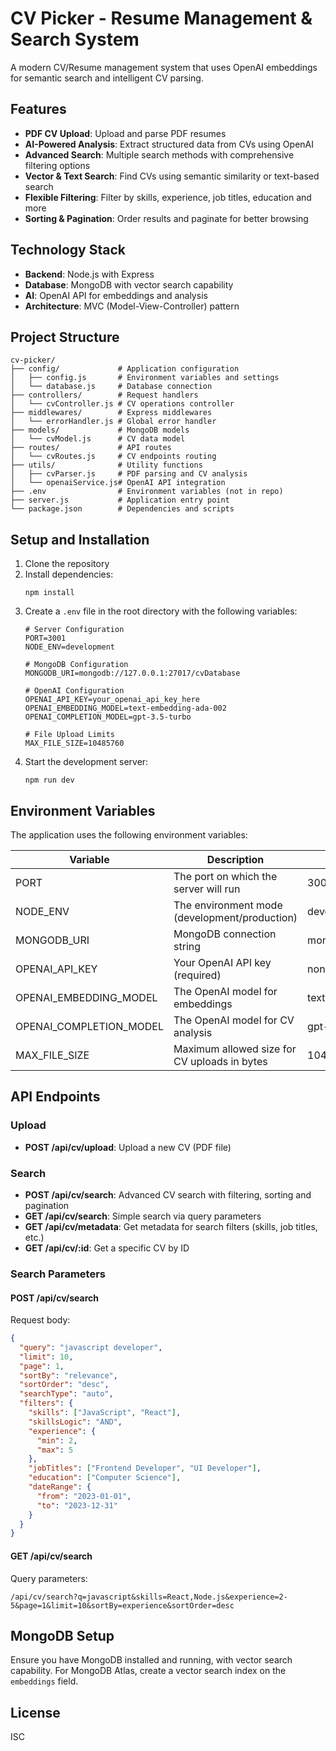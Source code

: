# CV Picker - Resume Management & Search System

A modern CV/Resume management system that uses OpenAI embeddings for semantic search and intelligent CV parsing.

## Features

- **PDF CV Upload**: Upload and parse PDF resumes
- **AI-Powered Analysis**: Extract structured data from CVs using OpenAI
- **Advanced Search**: Multiple search methods with comprehensive filtering options
- **Vector & Text Search**: Find CVs using semantic similarity or text-based search
- **Flexible Filtering**: Filter by skills, experience, job titles, education and more
- **Sorting & Pagination**: Order results and paginate for better browsing

## Technology Stack

- **Backend**: Node.js with Express
- **Database**: MongoDB with vector search capability
- **AI**: OpenAI API for embeddings and analysis
- **Architecture**: MVC (Model-View-Controller) pattern

## Project Structure

```
cv-picker/
├── config/             # Application configuration
│   ├── config.js       # Environment variables and settings
│   └── database.js     # Database connection
├── controllers/        # Request handlers
│   └── cvController.js # CV operations controller
├── middlewares/        # Express middlewares
│   └── errorHandler.js # Global error handler
├── models/             # MongoDB models
│   └── cvModel.js      # CV data model
├── routes/             # API routes
│   └── cvRoutes.js     # CV endpoints routing
├── utils/              # Utility functions
│   ├── cvParser.js     # PDF parsing and CV analysis
│   └── openaiService.js# OpenAI API integration
├── .env                # Environment variables (not in repo)
├── server.js           # Application entry point
└── package.json        # Dependencies and scripts
```

## Setup and Installation

1. Clone the repository
2. Install dependencies:
   ```
   npm install
   ```
3. Create a `.env` file in the root directory with the following variables:
   ```
   # Server Configuration
   PORT=3001
   NODE_ENV=development
   
   # MongoDB Configuration
   MONGODB_URI=mongodb://127.0.0.1:27017/cvDatabase
   
   # OpenAI Configuration
   OPENAI_API_KEY=your_openai_api_key_here
   OPENAI_EMBEDDING_MODEL=text-embedding-ada-002
   OPENAI_COMPLETION_MODEL=gpt-3.5-turbo
   
   # File Upload Limits
   MAX_FILE_SIZE=10485760
   ```
4. Start the development server:
   ```
   npm run dev
   ```

## Environment Variables

The application uses the following environment variables:

| Variable | Description | Default Value |
|----------|-------------|---------------|
| PORT | The port on which the server will run | 3001 |
| NODE_ENV | The environment mode (development/production) | development |
| MONGODB_URI | MongoDB connection string | mongodb://127.0.0.1:27017/cvDatabase |
| OPENAI_API_KEY | Your OpenAI API key (required) | none |
| OPENAI_EMBEDDING_MODEL | The OpenAI model for embeddings | text-embedding-ada-002 |
| OPENAI_COMPLETION_MODEL | The OpenAI model for CV analysis | gpt-3.5-turbo |
| MAX_FILE_SIZE | Maximum allowed size for CV uploads in bytes | 10485760 (10MB) |

## API Endpoints

### Upload
- **POST /api/cv/upload**: Upload a new CV (PDF file)

### Search
- **POST /api/cv/search**: Advanced CV search with filtering, sorting and pagination
- **GET /api/cv/search**: Simple search via query parameters
- **GET /api/cv/metadata**: Get metadata for search filters (skills, job titles, etc.)
- **GET /api/cv/:id**: Get a specific CV by ID

### Search Parameters

#### POST /api/cv/search
Request body:
```json
{
  "query": "javascript developer",
  "limit": 10,
  "page": 1,
  "sortBy": "relevance",
  "sortOrder": "desc",
  "searchType": "auto",
  "filters": {
    "skills": ["JavaScript", "React"],
    "skillsLogic": "AND",
    "experience": {
      "min": 2,
      "max": 5
    },
    "jobTitles": ["Frontend Developer", "UI Developer"],
    "education": ["Computer Science"],
    "dateRange": {
      "from": "2023-01-01",
      "to": "2023-12-31"
    }
  }
}
```

#### GET /api/cv/search
Query parameters:
```
/api/cv/search?q=javascript&skills=React,Node.js&experience=2-5&page=1&limit=10&sortBy=experience&sortOrder=desc
```

## MongoDB Setup

Ensure you have MongoDB installed and running, with vector search capability. For MongoDB Atlas, create a vector search index on the `embeddings` field.

## License

ISC 